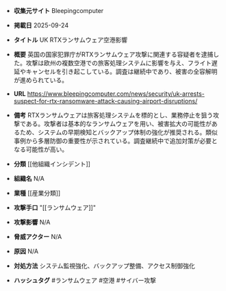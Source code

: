 - **収集元サイト**
Bleepingcomputer

- **掲載日**
2025-09-24

- **タイトル**
UK RTXランサムウェア空港影響

- **概要**
英国の国家犯罪庁がRTXランサムウェア攻撃に関連する容疑者を逮捕した。攻撃は欧州の複数空港での旅客処理システムに影響を与え、フライト遅延やキャンセルを引き起こしている。調査は継続中であり、被害の全容解明が進められている。

- **URL**
https://www.bleepingcomputer.com/news/security/uk-arrests-suspect-for-rtx-ransomware-attack-causing-airport-disruptions/

- **備考**
RTXランサムウェアは旅客処理システムを標的とし、業務停止を狙う攻撃である。攻撃者は基本的なランサムウェアを用い、被害拡大の可能性があるため、システムの早期検知とバックアップ体制の強化が推奨される。類似事例から多層防御の重要性が示されている。調査継続中で追加対策が必要となる可能性が高い。

- **分類**
[[他組織インシデント]]

- **組織名**
N/A

- **業種**
[[産業分類]]

- **攻撃手口**
"[[ランサムウェア]]"

- **攻撃影響**
N/A

- **脅威アクター**
N/A

- **原因**
N/A

- **対処方法**
システム監視強化、バックアップ整備、アクセス制御強化

- **ハッシュタグ**
#ランサムウェア #空港 #サイバー攻撃
